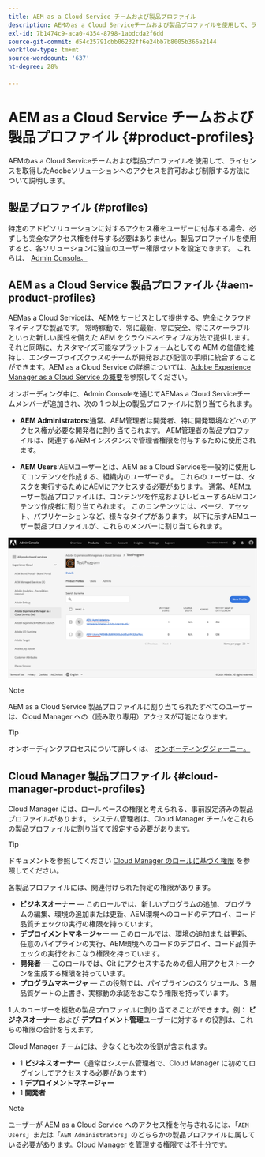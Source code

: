 ```yaml
---
title: AEM as a Cloud Service チームおよび製品プロファイル
description: AEMのas a Cloud Serviceチームおよび製品プロファイルを使用して、ライセンスを取得したAdobeソリューションへのアクセスを許可および制限する方法について説明します。
exl-id: 7b1474c9-aca0-4354-8798-1abdcda2f6dd
source-git-commit: d54c25791cbb06232ff6e24bb7b8005b366a2144
workflow-type: tm+mt
source-wordcount: '637'
ht-degree: 28%

---
```


# AEM as a Cloud Service チームおよび製品プロファイル {#product-profiles}

AEMのas a Cloud Serviceチームおよび製品プロファイルを使用して、ライセンスを取得したAdobeソリューションへのアクセスを許可および制限する方法について説明します。

## 製品プロファイル {#profiles}

特定のアドビソリューションに対するアクセス権をユーザーに付与する場合、必ずしも完全なアクセス権を付与する必要はありません。製品プロファイルを使用すると、各ソリューションに独自のユーザー権限セットを設定できます。 これらは、 [Admin Console。](/help/journey-onboarding/admin-console.md)

## AEM as a Cloud Service 製品プロファイル {#aem-product-profiles}

AEMas a Cloud Serviceは、AEMをサービスとして提供する、完全にクラウドネイティブな製品です。 常時稼動で、常に最新、常に安全、常にスケーラブルといった新しい属性を備えた AEM をクラウドネイティブな方法で提供します。それと同時に、カスタマイズ可能なプラットフォームとしての AEM の価値を維持し、エンタープライズクラスのチームが開発および配信の手順に統合することができます。AEM as a Cloud Service の詳細については、[Adobe Experience Manager as a Cloud Service の概要](/help/overview/introduction.md)を参照してください。

オンボーディング中に、Admin Consoleを通じてAEMas a Cloud Serviceチームメンバーが追加され、次の 1 つ以上の製品プロファイルに割り当てられます。

* **AEM Administrators**:通常、AEM管理者は開発者、特に開発環境などへのアクセス権が必要な開発者に割り当てられます。 AEM管理者の製品プロファイルは、関連するAEMインスタンスで管理者権限を付与するために使用されます。

* **AEM Users**:AEMユーザーとは、AEM as a Cloud Serviceを一般的に使用してコンテンツを作成する、組織内のユーザーです。 これらのユーザーは、タスクを実行するためにAEMにアクセスする必要があります。 通常、AEMユーザー製品プロファイルは、コンテンツを作成およびレビューするAEMコンテンツ作成者に割り当てられます。 このコンテンツには、ページ、アセット、パブリケーションなど、様々なタイプがあります。 以下に示すAEMユーザー製品プロファイルが、これらのメンバーに割り当てられます。

![製品プロファイル](/help/onboarding/assets/admin-console-profiles.png)

>[!NOTE]
>
>AEM as a Cloud Service 製品プロファイルに割り当てられたすべてのユーザーは、Cloud Manager への（読み取り専用）アクセスが可能になります。

>[!TIP]
>
>オンボーディングプロセスについて詳しくは、 [オンボーディングジャーニー。](/help/journey-onboarding/overview.md)

## Cloud Manager 製品プロファイル {#cloud-manager-product-profiles}

Cloud Manager には、ロールベースの権限と考えられる、事前設定済みの製品プロファイルがあります。 システム管理者は、Cloud Manager チームをこれらの製品プロファイルに割り当てて設定する必要があります。

>[!TIP]
>
>ドキュメントを参照してください [Cloud Manager のロールに基づく権限](/help/onboarding/cloud-manager-introduction.md#role-based-permissions) を参照してください。

各製品プロファイルには、関連付けられた特定の権限があります。

* **ビジネスオーナー**  — このロールでは、新しいプログラムの追加、プログラムの編集、環境の追加または更新、AEM環境へのコードのデプロイ、コード品質チェックの実行の権限を持っています。
* **デプロイメントマネージャー**  — このロールでは、環境の追加または更新、任意のパイプラインの実行、AEM環境へのコードのデプロイ、コード品質チェックの実行をおこなう権限を持っています。
* **開発者**  — このロールでは、Git にアクセスするための個人用アクセストークンを生成する権限を持っています。
* **プログラムマネージャ**  — この役割では、パイプラインのスケジュール、3 層品質ゲートの上書き、実稼動の承認をおこなう権限を持っています。

1 人のユーザーを複数の製品プロファイルに割り当てることができます。例： **ビジネスオーナー** および **デプロイメント管理**&#x200B;ユーザーに対する r の役割は、これらの権限の合計を与えます。

Cloud Manager チームには、少なくとも次の役割が含まれます。

* 1 **ビジネスオーナー**（通常はシステム管理者で、Cloud Manager に初めてログインしてアクセスする必要があります）
* 1 **デプロイメントマネージャー**
* 1 **開発者**

>[!NOTE]
>
>ユーザーが AEM as a Cloud Service へのアクセス権を付与されるには、「`AEM Users`」または「`AEM Administrators`」のどちらかの製品プロファイルに属している必要があります。Cloud Manager を管理する権限では不十分です。
